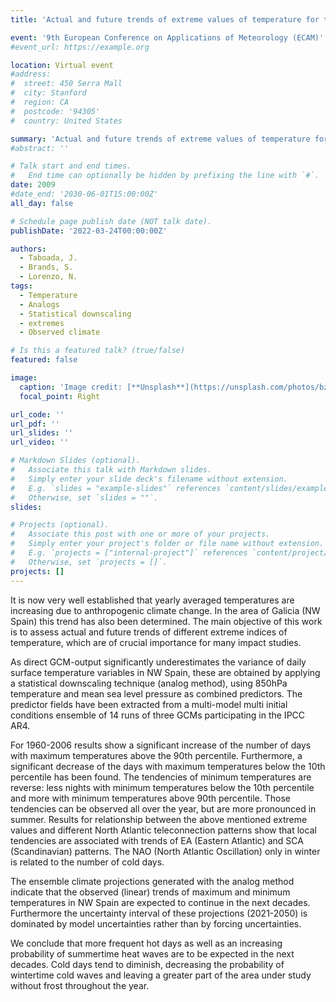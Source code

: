 ```yaml
---
title: 'Actual and future trends of extreme values of temperature for the NW Iberian Peninsula'

event: '9th European Conference on Applications of Meteorology (ECAM)'
#event_url: https://example.org

location: Virtual event
#address:
#  street: 450 Serra Mall
#  city: Stanford
#  region: CA
#  postcode: '94305'
#  country: United States

summary: 'Actual and future trends of extreme values of temperature for the NW Iberian Peninsula'
#abstract: ''

# Talk start and end times.
#   End time can optionally be hidden by prefixing the line with `#`.
date: 2009
#date_end: '2030-06-01T15:00:00Z'
all_day: false

# Schedule page publish date (NOT talk date).
publishDate: '2022-03-24T00:00:00Z'

authors: 
  - Taboada, J.
  - Brands, S.
  - Lorenzo, N.
tags: 
  - Temperature
  - Analogs
  - Statistical downscaling
  - extremes
  - Observed climate

# Is this a featured talk? (true/false)
featured: false

image:
  caption: 'Image credit: [**Unsplash**](https://unsplash.com/photos/bzdhc5b3Bxs)'
  focal_point: Right

url_code: ''
url_pdf: ''
url_slides: ''
url_video: ''

# Markdown Slides (optional).
#   Associate this talk with Markdown slides.
#   Simply enter your slide deck's filename without extension.
#   E.g. `slides = "example-slides"` references `content/slides/example-slides.md`.
#   Otherwise, set `slides = ""`.
slides:

# Projects (optional).
#   Associate this post with one or more of your projects.
#   Simply enter your project's folder or file name without extension.
#   E.g. `projects = ["internal-project"]` references `content/project/deep-learning/index.md`.
#   Otherwise, set `projects = []`.
projects: []
---
```


<p>It is now very well established that yearly averaged temperatures are increasing due to anthropogenic climate change. In the area of Galicia (NW Spain) this trend has also been determined. The main objective of this work is to assess actual and future trends of different extreme indices of temperature, which are of crucial importance for many impact studies.</p>
<p>As direct GCM-output significantly underestimates the variance of daily surface temperature variables in NW Spain, these are obtained by applying a statistical downscaling technique (analog method), using 850hPa temperature and mean sea level pressure as combined predictors. The predictor fields have been extracted from a multi-model multi initial conditions ensemble of 14 runs of three GCMs participating in the IPCC AR4.</p>
<p>For 1960-2006 results show a significant increase of the number of days with maximum temperatures above the 90th percentile. Furthermore, a significant decrease of the days with maximum temperatures below the 10th percentile has been found. The tendencies of minimum temperatures are reverse: less nights with minimum temperatures below the 10th percentile and more with minimum temperatures above 90th percentile. Those tendencies can be observed all over the year, but are more pronounced in summer. Results for relationship between the above mentioned extreme values and different North Atlantic teleconnection patterns show that local tendencies are associated with trends of EA (Eastern Atlantic) and SCA (Scandinavian) patterns. The NAO (North Atlantic Oscillation) only in winter is related to the number of cold days.</p>
<p>The ensemble climate projections generated with the analog method indicate that the observed (linear) trends of maximum and minimum temperatures in NW Spain are expected to continue in the next decades. Furthermore the uncertainty interval of these projections (2021-2050) is dominated by model uncertainties rather than by forcing uncertainties.</p>
<p>We conclude that more frequent hot days as well as an increasing probability of summertime heat waves are to be expected in the next decades. Cold days tend to diminish, decreasing the probability of wintertime cold waves and leaving a greater part of the area under study without frost throughout the year.</p>
